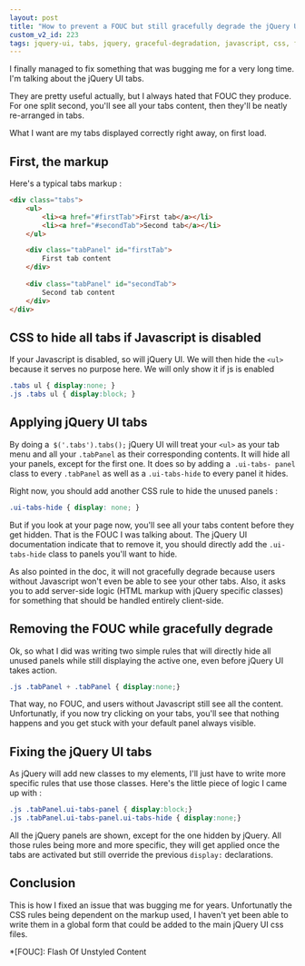 ```yaml
---
layout: post
title: "How to prevent a FOUC but still gracefully degrade the jQuery UI tabs"
custom_v2_id: 223
tags: jquery-ui, tabs, jquery, graceful-degradation, javascript, css, fouc
---
```


I finally managed to fix something that was bugging me for a very long time.
I'm talking about the jQuery UI tabs.

They are pretty useful actually, but I always hated that FOUC they produce.
For one split second, you'll see all your tabs content, then they'll be neatly
re-arranged in tabs.

What I want are my tabs displayed correctly right away, on first load.

## First, the markup

Here's a typical tabs markup :


```html
<div class="tabs">
    <ul>
        <li><a href="#firstTab">First tab</a></li>
        <li><a href="#secondTab">Second tab</a></li>
    </ul>

    <div class="tabPanel" id="firstTab">
        First tab content
    </div>
   
    <div class="tabPanel" id="secondTab">
        Second tab content
    </div>
</div>
```


## CSS to hide all tabs if Javascript is disabled

If your Javascript is disabled, so will jQuery UI. We will then hide the
`<ul>` because it serves no purpose here. We will only show it if js is
enabled


```css
.tabs ul { display:none; }
.js .tabs ul { display:block; }
```

## Applying jQuery UI tabs

By doing a` $('.tabs').tabs();` jQuery UI will treat your `<ul>` as your tab
menu and all your `.tabPanel` as their corresponding contents. It will hide
all your panels, except for the first one. It does so by adding a` .ui-tabs-
panel` class to every `.tabPanel` as well as a `.ui-tabs-hide` to every panel
it hides.

Right now, you should add another CSS rule to hide the unused panels :


```css
.ui-tabs-hide { display: none; }
```

But if you look at your page now, you'll see all your tabs content before they
get hidden. That is the FOUC I was talking about. The jQuery UI documentation
indicate that to remove it, you should directly add the `.ui-tabs-hide` class
to panels you'll want to hide.

As also pointed in the doc, it will not gracefully degrade because users
without Javascript won't even be able to see your other tabs. Also, it asks
you to add server-side logic (HTML markup with jQuery specific classes) for
something that should be handled entirely client-side.

## Removing the FOUC while gracefully degrade

Ok, so what I did was writing two simple rules that will directly hide all
unused panels while still displaying the active one, even before jQuery UI
takes action.


```css
.js .tabPanel + .tabPanel { display:none;}
```

That way, no FOUC, and users without Javascript still see all the content.
Unfortunatly, if you now try clicking on your tabs, you'll see that nothing
happens and you get stuck with your default panel always visible.

## Fixing the jQuery UI tabs

As jQuery will add new classes to my elements, I'll just have to write more
specific rules that use those classes. Here's the little piece of logic I came
up with :


```css
.js .tabPanel.ui-tabs-panel { display:block;}
.js .tabPanel.ui-tabs-panel.ui-tabs-hide { display:none;}
```

All the jQuery panels are shown, except for the one hidden by jQuery. All
those rules being more and more specific, they will get applied once the tabs
are activated but still override the previous `display:` declarations.

## Conclusion

This is how I fixed an issue that was bugging me for years. Unfortunatly the
CSS rules being dependent on the markup used, I haven't yet been able to write
them in a global form that could be added to the main jQuery UI css files.

  *[FOUC]: Flash Of Unstyled Content
